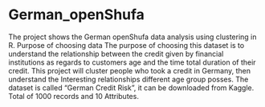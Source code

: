 # German_openShufa
The project shows the German openShufa data analysis using clustering in R.
Purpose of choosing data 
The purpose of choosing this dataset is to understand the relationship between the credit given by financial institutions as regards to customers age and the time total duration of their credit. This project will cluster people who took a credit in Germany, then understand the Interesting relationships different age group posses.
The dataset is called “German Credit Risk”, it can be downloaded from Kaggle. 
Total of 1000 records and 10 Attributes. 
